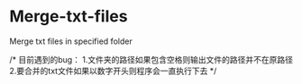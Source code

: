# Merge-txt-files
Merge txt files in specified folder

/*
目前遇到的bug：
1.文件夹的路径如果包含空格则输出文件的路径并不在原路径
2.要合并的txt文件如果以数字开头则程序会一直执行下去 
*/
